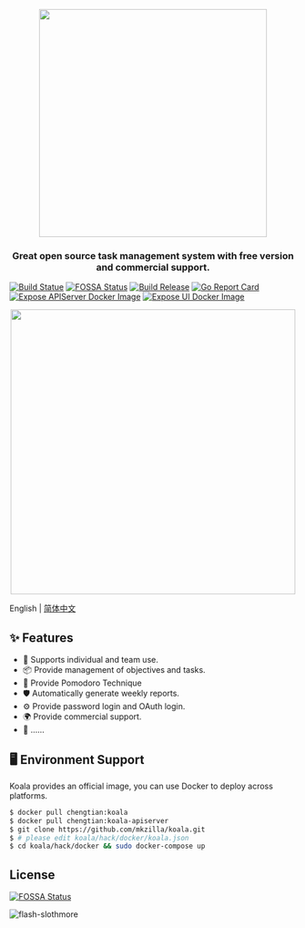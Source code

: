 <p align="center">
  <a href="http://koala.mkzilla.com">
    <img width="400" src="https://s2.ax1x.com/2019/12/30/llkCuT.jpg">
  </a>
</p>

<h3 align="center">Great open source task management system with free version and commercial support.</h3>

[![Build Statue](https://travis-ci.org//mkzilla/koala.svg?branch=master)](https://travis-ci.org/mkzilla/koala)
[![FOSSA Status](https://app.fossa.com/api/projects/git%2Bgithub.com%2Fmkzilla%2Fkoala.svg?type=shield)](https://app.fossa.com/projects/git%2Bgithub.com%2Fmkzilla%2Fkoala?ref=badge_shield)
[![Build Release](https://img.shields.io/github/release/chengyumeng/koala.svg)](https://github.com/mkzilla/koala/releases)
[![Go Report Card](https://goreportcard.com/badge/github.com/mkzilla/koala)](https://goreportcard.com/report/github.com/mkzilla/koala)
[![Expose APIServer Docker Image](https://github.com/mkzilla/koala/workflows/Expose%20APIServer%20Docker%20Image/badge.svg)](https://github.com/mkzilla/koala/actions)
[![Expose UI Docker Image](https://github.com/mkzilla/koala/workflows/Expose%20UI%20Docker%20Image/badge.svg)](https://github.com/mkzilla/koala/actions)

<p align="center">
  <a href="http://koala.mkzilla.com">
    <img width="500" src="https://s2.ax1x.com/2019/12/30/ll3uHs.md.jpg">
  </a>
</p>

English | [简体中文](./README-zh_CN.md)

## ✨ Features

- 🌈 Supports individual and team use.
- 📦 Provide management of objectives and tasks.
- 🍅 Provide Pomodoro Technique
- 🛡 Automatically generate weekly reports.
- ⚙️ Provide password login and OAuth login.
- 🌍 Provide commercial support.
- 🎨 ……

## 🖥 Environment Support

Koala provides an official image, you can use Docker to deploy across platforms. 

```bash
$ docker pull chengtian:koala
$ docker pull chengtian:koala-apiserver
$ git clone https://github.com/mkzilla/koala.git
$ # please edit koala/hack/docker/koala.json
$ cd koala/hack/docker && sudo docker-compose up

```
## License
[![FOSSA Status](https://app.fossa.io/api/projects/git%2Bgithub.com%2Fmkzilla%2Fkoala.svg?type=large)](https://app.fossa.io/projects/git%2Bgithub.com%2Fmkzilla%2Fkoala?ref=badge_large)


![flash-slothmore](flash-slothmore.jpg)
